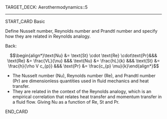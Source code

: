 TARGET_DECK: Aerothermodynamics::5

---

START_CARD
Basic

Define Nusselt number, Reynolds number and Prandtl number and specify how they are related in Reynolds analogy.

Back: 

$$\begin{align*}\text{Nu}  &=  \text{St} \cdot \text{Re} \cdot\text{Pr}&&& \text{Re}  &= \frac{VL}{\nu} &&& \text{Nu}  &= \frac{hL}{k} &&& \text{St}  &= \frac{h}{\rho V c_{p}} &&& \text{Pr}  &= \frac{c_{p} \mu}{k}\end{align*}$$

- The Nusselt number (Nu), Reynolds number (Re), and Prandtl number (Pr) are dimensionless quantities used in fluid mechanics and heat transfer. 
- They are related in the context of the Reynolds analogy, which is an empirical correlation that relates heat transfer and momentum transfer in a fluid flow. Giving Nu as a function of Re, St and Pr.
<!--ID: 1704396485191-->
END_CARD

